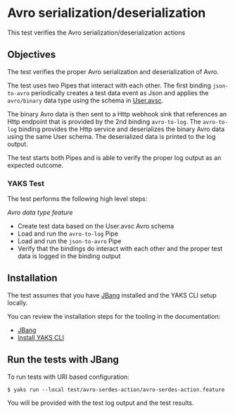# Avro serialization/deserialization

This test verifies the Avro serialization/deserialization actions

## Objectives

The test verifies the proper Avro serialization and deserialization of Avro.

The test uses two Pipes that interact with each other. The first binding `json-to-avro` periodically creates a test data event as Json and applies the `avro/binary` data type using the schema in [User.avsc](User.avsc). 

The binary Avro data is then sent to a Http webhook sink that references an Http endpoint that is provided by the 2nd binding `avro-to-log`. The `avro-to-log` binding provides the Http service and deserializes the binary Avro data using the same User schema. The deserialized data is printed to the log output.

The test starts both Pipes and is able to verify the proper log output as an expected outcome.

### YAKS Test

The test performs the following high level steps:

*Avro data type feature*
- Create test data based on the User.avsc Avro schema
- Load and run the `avro-to-log` Pipe
- Load and run the `json-to-avro` Pipe
- Verify that the bindings do interact with each other and the proper test data is logged in the binding output

## Installation

The test assumes that you have [JBang](https://www.jbang.dev/) installed and the YAKS CLI setup locally.

You can review the installation steps for the tooling in the documentation:

- [JBang](https://www.jbang.dev/documentation/guide/latest/installation.html)
- [Install YAKS CLI](https://github.com/citrusframework/yaks#installation)

## Run the tests with JBang

To run tests with URI based configuration: 

```shell script
$ yaks run --local test/avro-serdes-action/avro-serdes-action.feature
```

You will be provided with the test log output and the test results.
